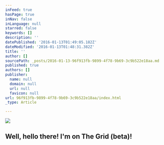 ```yaml
---
inFeed: true
hasPage: true
inNav: false
inLanguage: null
starred: false
keywords: []
description: ''
datePublished: '2016-01-13T01:49:05.182Z'
dateModified: '2016-01-13T01:48:31.382Z'
title: ''
author: []
sourcePath: _posts/2016-01-13-96f913fb-9899-4f78-9b69-3c9b522e18aa.md
published: true
authors: []
publisher:
  name: null
  domain: null
  url: null
  favicon: null
url: 96f913fb-9899-4f78-9b69-3c9b522e18aa/index.html
_type: Article

---
```

![](https://the-grid-user-content.s3-us-west-2.amazonaws.com/145572cd-9a75-435a-becb-2d8310ea1595.jpg)

## Well, hello there! I'm on The Grid (beta)!